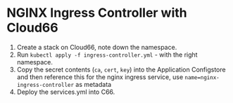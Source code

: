 # NGINX Ingress Controller with Cloud66

1. Create a stack on Cloud66, note down the namespace.
2. Run `kubectl apply -f ingress-controller.yml` - with the right namespace.
2. Copy the secret contents (`ca`, `cert`, `key`) into the Application 
   Configstore and then reference this for the nginx ingress service, use 
   `name=nginx-ingress-controller` as metadata
3. Deploy the services.yml into C66.
